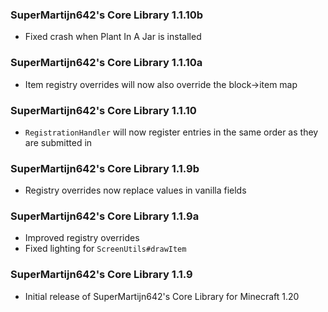 ### SuperMartijn642's Core Library 1.1.10b
- Fixed crash when Plant In A Jar is installed

### SuperMartijn642's Core Library 1.1.10a
- Item registry overrides will now also override the block->item map

### SuperMartijn642's Core Library 1.1.10
- `RegistrationHandler` will now register entries in the same order as they are submitted in

### SuperMartijn642's Core Library 1.1.9b
- Registry overrides now replace values in vanilla fields

### SuperMartijn642's Core Library 1.1.9a
- Improved registry overrides
- Fixed lighting for `ScreenUtils#drawItem`

### SuperMartijn642's Core Library 1.1.9
- Initial release of SuperMartijn642's Core Library for Minecraft 1.20
